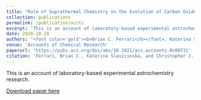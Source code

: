 ```yaml
---
title: "Role of Suprathermal Chemistry on the Evolution of Carbon Oxides and Organics within Interstellar and Cometary Ices"
collection: publications
permalink: /publication/accts
excerpt: 'This is an account of laboratory-based experimental astrochemistry research'
date: 2020-10-28
authors: "<font color='gold'><b>Brian C. Ferrari</b></font>, Katerina Slavicinska, Christopher J. Bennett"
venue: 'Accounts of Chemical Research'
paperurl: 'https://pubs.acs.org/doi/abs/10.1021/acs.accounts.0c00731'
citation: 'Ferrari, Brian C., Katerina Slavicinska, and Christopher J. Bennett. "Role of Suprathermal Chemistry on the Evolution of Carbon Oxides and Organics within Interstellar and Cometary Ices." Accounts of Chemical Research (2021): 1181-1189.'
---
```

This is an account of laboratory-based experimental astrochemistry research.

[Download paper here](https://pubs.acs.org/doi/abs/10.1021/acs.accounts.0c00731)
